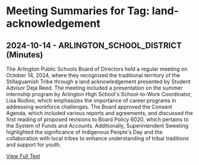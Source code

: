 # Meeting Summaries for Tag: land-acknowledgement

## 2024-10-14 - ARLINGTON_SCHOOL_DISTRICT (Minutes)

The Arlington Public Schools Board of Directors held a regular meeting on October 14, 2024, where they recognized the traditional territory of the Stillaguamish Tribe through a land acknowledgement presented by Student Advisor Deja Reed. The meeting included a presentation on the summer internship program by Arlington High School's School-to-Work Coordinator, Lisa Rodino, which emphasizes the importance of career programs in addressing workforce challenges. The Board approved the Consent Agenda, which included various reports and agreements, and discussed the first reading of proposed revisions to Board Policy 6020, which pertains to the System of Funds and Accounts. Additionally, Superintendent Sweeting highlighted the significance of Indigenous People's Day and the collaboration with local tribes to enhance understanding of tribal traditions and support for youth.

[View Full Text](https://raw.githubusercontent.com/VoronoiPerspectives/WashingtonStateSchoolBoardExplorer/refs/heads/main/data/countries/usa/states/wa/counties/snohomish/school_boards/arlington_school_district/2024/2024-10-14-minutes.txt)

